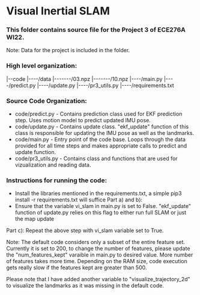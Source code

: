 
# Visual Inertial SLAM

### This folder contains source file for the Project 3 of ECE276A WI22. 

Note: Data for the project is included in the folder.

### High level organization:
|--code
|----/data
|-------/03.npz
|-------/10.npz
|----/main.py
|----/predict.py
|----/update.py
|----/pr3_utils.py
|----/requirements.txt

### Source Code Organization:
- code/predict.py - Contains prediction class used for EKF prediction step. Uses motion model to predict updated IMU pose.
- code/update.py - Contains update class. "ekf_update" function of this class is responsible for updating the IMU pose as well as the landmarks. 
- code/main.py - Entry point of the code base. Loops through the data provided for all time steps and makes appropriate calls to predict and update function.
- code/pr3_utils.py - Contains class and functions that are used for vizualization and reading data.

### Instructions for running the code:

- Install the libraries mentioned in the requirements.txt, a simple pip3 install -r requirements.txt will suffice
Part a) and b):
- Ensure that the variable vi_slam in main.py is set to False. "ekf_update" function of update.py relies on this flag to either run full SLAM or just the map update

Part c): Repeat the above step with vi_slam variable set to True.

Note: The default code considers only a subset of the entire feature set. Currently it is set to 200, to change the number of features, please update the "num_features_kept" varaible in main.py to desired value.
    More number of features takes more time. Depending on the RAM size, code execution gets really slow if the features kept are greater than 500.

Please note that I have added another variable to "visualize_trajectory_2d" to visualize the landmarks as it was missing in the default code. 

